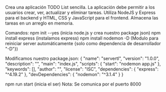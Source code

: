 Crea una aplicación TODO List sencilla. La aplicación debe permitir a los usuarios crear, ver, actualizar y eliminar tareas. 
Utiliza NodeJS y Express para el backend y HTML, CSS y JavaScript para el frontend. Almacena las tareas en un arreglo en memoria.

Comandos:
npm init --yes (inicia node.js y crea nuestro package json)
npm install express (instalamos express)
npm install nodemon -D (Modulo para reiniciar server automáticamente {solo como dependencia de desarrollador "-D"})

Modificamos nuestro package.json:
{
"name": "servertl",
"version": "1.0.0",
"description": "",
"main": "index.js",
"scripts": {
"start": "nodemon app.js"
},
"keywords": [],
"author": "",
"license": "ISC",
"dependencies": {
"express": "^4.19.2"
},
"devDependencies": {
"nodemon": "^3.1.4"
}
}

npm run start (inicia el ser)
Nota: Se comunica por el puerto 8000
